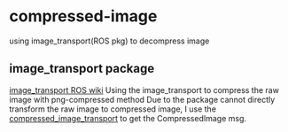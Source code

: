 # compressed-image
using image_transport(ROS pkg) to decompress image

## image_transport package
[image_transport ROS wiki](http://wiki.ros.org/image_transport)
Using the image_transport to compress the raw image with png-compressed method
Due to the package cannot directly transform the raw image to compressed image, I use the [compressed_image_transport](http://wiki.ros.org/compressed_image_transport) to get the CompressedImage msg.
